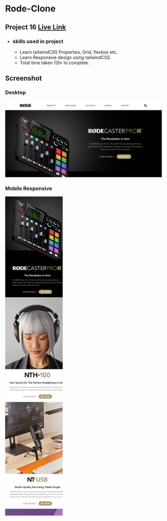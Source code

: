 # Rode-Clone 

## Project 16 [Live Link](https://rode-clone.netlify.app/)

- ### skills used in project
  - Learn tailwindCSS Properties, Grid, flexbox etc.
  - Learn Responsive design using tailwindCSS.
  - Total time taken 12hr to complete.
## Screenshot
### Desktop
![assignment 16](Rode-Clone.png)
### Mobile Responsive
![assignment 16](Rode-Clone-responsive.png)
